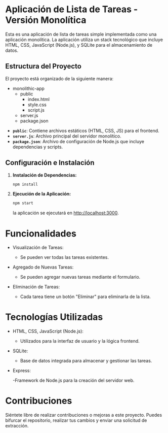 # Aplicación de Lista de Tareas - Versión Monolítica

Esta es una aplicación de lista de tareas simple implementada como una
aplicación monolítica. La aplicación utiliza un stack tecnológico que incluye
HTML, CSS, JavaScript (Node.js), y SQLite para el almacenamiento de datos.

## Estructura del Proyecto

El proyecto está organizado de la siguiente manera:

- monolithic-app
  - public
    - index.html
    - style.css
    - script.js
  - server.js
  - package.json

* **`public`**: Contiene archivos estáticos (HTML, CSS, JS) para el frontend.
* **`server.js`**: Archivo principal del servidor monolítico.
* **`package.json`**: Archivo de configuración de Node.js que incluye
  dependencias y scripts.

## Configuración e Instalación

1. **Instalación de Dependencias:**

   ```bash
   npm install
   ```

2. **Ejecución de la Aplicación:**

   ```bash
   npm start
   ```

   la aplicación se ejecutará en [http://localhost:3000](http://localhost:3000).

# Funcionalidades

- Visualización de Tareas:

  - Se pueden ver todas las tareas existentes.

- Agregado de Nuevas Tareas:

  - Se pueden agregar nuevas tareas mediante el formulario.

- Eliminación de Tareas:

  - Cada tarea tiene un botón "Eliminar" para eliminarla de la lista.

# Tecnologías Utilizadas

- HTML, CSS, JavaScript (Node.js):

  - Utilizados para la interfaz de usuario y la lógica frontend.

- SQLite:

  - Base de datos integrada para almacenar y gestionar las tareas.

- Express:

  -Framework de Node.js para la creación del servidor web.

# Contribuciones

Siéntete libre de realizar contribuciones o mejoras a este proyecto. Puedes
bifurcar el repositorio, realizar tus cambios y enviar una solicitud de
extracción.
